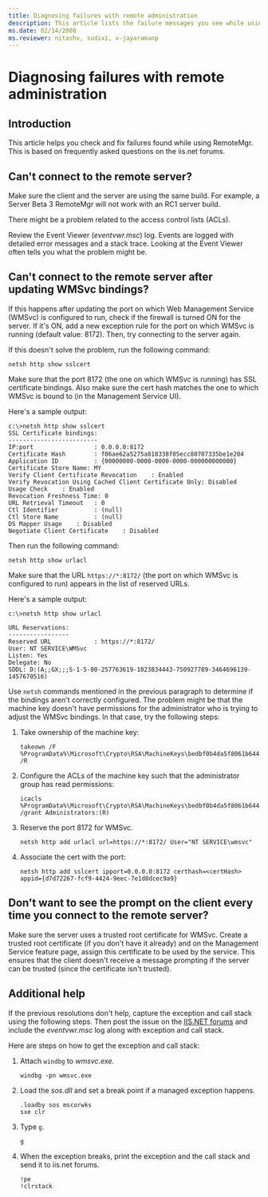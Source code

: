 ```yaml
---
title: Diagnosing failures with remote administration
description: This article lists the failure messages you see while using RemoteMgr. 
ms.date: 02/14/2008
ms.reviewer: nitashv, sudixi, v-jayaramanp
---
```


# Diagnosing failures with remote administration

## Introduction

This article helps you check and fix failures found while using RemoteMgr. This is based on frequently asked questions on the iis.net forums.

## Can't connect to the remote server?

Make sure the client and the server are using the same build. For example, a Server Beta 3 RemoteMgr will not work with an RC1 server build.

There might be a problem related to the access control lists (ACLs).

Review the Event Viewer (*eventvwr.msc*) log. Events are logged with detailed error messages and a stack trace. Looking at the Event Viewer often tells you what the problem might be.

## Can't connect to the remote server after updating WMSvc bindings?

If this happens after updating the port on which Web Management Service (WMSvc) is configured to run, check if the firewall is turned ON for the server. If it's ON, add a new exception rule for the port on which WMSvc is running (default value: 8172). Then, try connecting to the server again.

If this doesn't solve the problem, run the following command:

```Console
netsh http show sslcert
```

Make sure that the port 8172 (the one on which WMSvc is running) has SSL certificate bindings. Also make sure the cert hash matches the one to which WMSvc is bound to (in the Management Service UI).

Here's a sample output:

```output
c:\>netsh http show sslcert 
SSL Certificate bindings:
-------------------------
IP:port                 : 0.0.0.0:8172
Certificate Hash        : f06ae62a5275a818338f05ecc80707335be1e204
Application ID          : {00000000-0000-0000-0000-000000000000}
Certificate Store Name: MY
Verify Client Certificate Revocation    : Enabled
Verify Revocation Using Cached Client Certificate Only: Disabled
Usage Check    : Enabled
Revocation Freshness Time: 0
URL Retrieval Timeout   : 0
Ctl Identifier          : (null)
Ctl Store Name          : (null)
DS Mapper Usage    : Disabled
Negotiate Client Certificate    : Disabled
```

Then run the following command:

```Console
netsh http show urlacl
```

Make sure that the URL `https://*:8172/` (the port on which WMSvc is configured to run) appears in the list of reserved URLs.  
  
Here's a sample output:

```output
c:\>netsh http show urlacl

URL Reservations:
-----------------
Reserved URL            : https://*:8172/
User: NT SERVICE\WMSvc
Listen: Yes
Delegate: No
SDDL: D:(A;;GX;;;S-1-5-80-257763619-1023834443-750927789-3464696139-1457670516)
```

Use `netsh` commands mentioned in the previous paragraph to determine if the bindings aren't correctly configured. The problem might be that the machine key doesn't have permissions for the administrator who is trying to adjust the WMSvc bindings. In that case, try the following steps:

1. Take ownership of the machine key:  

   ```Console
   takeown /F %ProgramData%\Microsoft\Crypto\RSA\MachineKeys\bedbf0b4da5f8061b6444baedf4c00b1* /R
   ```

1. Configure the ACLs of the machine key such that the administrator group has read permissions:  

    ```Console
    icacls %ProgramData%\Microsoft\Crypto\RSA\MachineKeys\bedbf0b4da5f8061b6444baedf4c00b1* /grant Administrators:(R)
    ```

1. Reserve the port 8172 for WMSvc.

    ```Console
    netsh http add urlacl url=https://*:8172/ User="NT SERVICE\wmsvc"
    ```

1. Associate the cert with the port:  

    ```Console
    netsh http add sslcert ipport=0.0.0.0:8172 certhash=<certHash> appid={d7d72267-fcf9-4424-9eec-7e1d8dcec9a9}
    ```

## Don't want to see the prompt on the client every time you connect to the remote server?

Make sure the server uses a trusted root certificate for WMSvc. Create a trusted root certificate (if you don't have it already) and on the Management Service feature page, assign this certificate to be used by the service. This ensures that the client doesn't receive a message prompting if the server can be trusted (since the certificate isn't trusted).

## Additional help

If the previous resolutions don't help, capture the exception and call stack using the following steps. Then post the issue on the [IIS.NET forums](https://forums.iis.net/) and include the *eventvwr.msc* log along with exception and call stack.

Here are steps on how to get the exception and call stack:

1. Attach `windbg` to *wmsvc.exe*.

    ```Console
    windbg -pn wmsvc.exe
    ```

1. Load the *sos.dll* and set a break point if a managed exception happens.

    ```Console
    .loadby sos mscorwks
    sxe clr
    ```

1. Type `g`.

    ```Console
    g
    ```

1. When the exception breaks, print the exception and the call stack and send it to iis.net forums.

    ```Console
    !pe
    !clrstack
    ```
